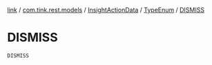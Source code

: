 [link](../../../index.md) / [com.tink.rest.models](../../index.md) / [InsightActionData](../index.md) / [TypeEnum](index.md) / [DISMISS](./-d-i-s-m-i-s-s.md)

# DISMISS

`DISMISS`